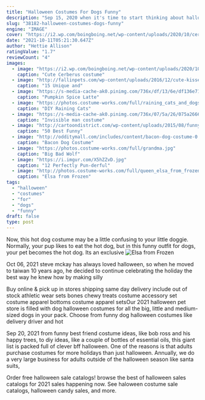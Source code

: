 ```yaml
---
title: "Halloween Costumes For Dogs Funny"
description: "Sep 15, 2020 when it's time to start thinking about halloween costumes (for you or your kids), you have two options: head to a costume store and pick up a bagged costume, or create a diy"
slug: "38182-halloween-costumes-dogs-funny"
engine: "IMAGE"
cover: "https://i2.wp.com/boingboing.net/wp-content/uploads/2020/10/cerberus-dog-costume-01-scaled.jpg?fit=1200%2C663&ssl=1"
date: "2021-10-11T05:21:30.647Z"
author: "Hettie Allison"
ratingValue: "1.7"
reviewCount: "4"
images:
  - image: "https://i2.wp.com/boingboing.net/wp-content/uploads/2020/10/cerberus-dog-costume-01-scaled.jpg?fit=1200%2C663&ssl=1"
    caption: "Cute Cerberus costume"
  - image: "http://fallinpets.com/wp-content/uploads/2016/12/cute-kisses-dog-costume.jpg"
    caption: "15 Unique and"
  - image: "https://s-media-cache-ak0.pinimg.com/736x/df/13/6e/df136e7113a3de2f95d6d314e2dc08eb.jpg"
    caption: "Pumpkin Spice Latte"
  - image: "https://photos.costume-works.com/full/raining_cats_and_dogs2.jpg"
    caption: "DIY Raining Cats"
  - image: "https://s-media-cache-ak0.pinimg.com/736x/07/5a/26/075a266611e062709c87161bf2d26fd1.jpg"
    caption: "Invisible man costume"
  - image: "http://cartoondistrict.com/wp-content/uploads/2015/08/funny-halloween-costumes9-009.jpg"
    caption: "50 Best Funny"
  - image: "http://odditymall.com/includes/content/bacon-dog-costume-0.jpg"
    caption: "Bacon Dog Costume"
  - image: "https://photos.costume-works.com/full/grandma.jpg"
    caption: "Big Bad Wolf"
  - image: "https://i.imgur.com/X5hZZvD.jpg"
    caption: "12 Perfectly Pun-derful"
  - image: "http://photos.costume-works.com/full/queen_elsa_from_frozen_in_her_ice_palace.jpg"
    caption: "Elsa from Frozen"
tags:
  - "halloween"
  - "costumes"
  - "for"
  - "dogs"
  - "funny"
draft: false
type: post
---
```


Now, this hot dog costume may be a little confusing to your little doggie. Normally, your pup likes to eat the hot dog, but in this funny outfit for dogs, your pet becomes the hot dog. Its an exclusive
![Elsa from Frozen](http://photos.costume-works.com/full/queen_elsa_from_frozen_in_her_ice_palace.jpg "Elsa from Frozen")

Oct 06, 2021 steve mckay has always loved halloween, so when he moved to taiwan 10 years ago, he decided to continue celebrating the holiday the best way he knew how  by making silly
<!--inArticleAds-->

<!--galleryOne-->

Buy online & pick up in stores shipping same day delivery include out of stock athletic wear sets bones chewy treats costume accessory set costume apparel bottoms costume apparel setsOur 2021 halloween pet store is filled with dog halloween costumes for all the big, little and medium-sized dogs in your pack. Choose from funny dog halloween costumes like delivery driver and hot
<!--inArticleAds-->

<!--galleryTwo-->

Sep 20, 2021 from funny best friend costume ideas, like bob ross and his happy trees, to diy ideas, like a couple of bottles of essential oils, this giant list is packed full of clever bff halloween. One of the reasons is that adults purchase costumes for more holidays than just halloween. Annually, we do a very large business for adults outside of the halloween season like santa suits,
<!--galleryThree-->

Order free halloween sale catalogs! browse the best of halloween sales catalogs for 2021 sales happening now. See haloween costume sale catalogs, halloween candy sales, and more.
